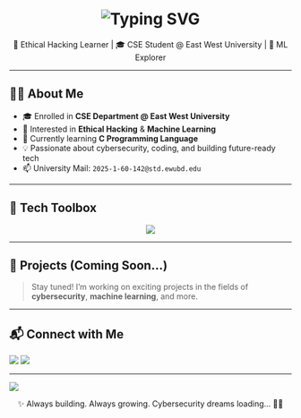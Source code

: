 <!-- Animated Header -->
<h1 align="center">
  <img src="https://readme-typing-svg.demolab.com?font=Fira+Code&weight=500&size=26&pause=1000&color=00FFAA&center=true&vCenter=true&width=435&lines=Hi,+I’m+Mehrab+Morshed+Marjan;Ethical+Hacking+%7C+ML+Enthusiast+%7C+CSE+Student;Always+learning+%F0%9F%92%AA+Always+exploring!+%F0%9F%9A%80" alt="Typing SVG" />
</h1>

<p align="center">
  🔐 Ethical Hacking Learner | 🎓 CSE Student @ East West University | 🤖 ML Explorer
</p>

---

## 🧑‍💻 About Me

- 🎓 Enrolled in **CSE Department @ East West University**
- 👀 Interested in **Ethical Hacking** & **Machine Learning**
- 🌱 Currently learning **C Programming Language**
- 💡 Passionate about cybersecurity, coding, and building future-ready tech
- 📫 University Mail: `2025-1-60-142@std.ewubd.edu`

---

## 🧰 Tech Toolbox

<p align="center">
  <img src="https://skillicons.dev/icons?i=html,css,js,git,github,vscode,c,linux,python" />
</p>

---

## 🚀 Projects (Coming Soon...)

> Stay tuned! I’m working on exciting projects in the fields of **cybersecurity**, **machine learning**, and more.

---

## 📬 Connect with Me

<p align="left">
  <a href="mailto:2025-1-60-142@std.ewubd.edu"><img src="https://img.shields.io/badge/University%20Mail-D14836?style=for-the-badge&logo=gmail&logoColor=white"/></a>
  <a href="https://www.linkedin.com/in/maarjaan-morshed-919445237/"><img src="https://img.shields.io/badge/LinkedIn-0077B5?style=for-the-badge&logo=linkedin&logoColor=white"/></a>
</p>

---

<!-- Fancy Divider -->
<img src="https://capsule-render.vercel.app/api?type=waving&color=0:00c6ff,100:0072ff&height=120&section=footer"/>

<p align="center">
  ✨ Always building. Always growing. Cybersecurity dreams loading... 🔐🚀
</p>
